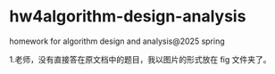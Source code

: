# hw4algorithm-design-analysis
homework for algorithm design and analysis@2025 spring

1.老师，没有直接答在原文档中的题目，我以图片的形式放在 fig 文件夹了。
